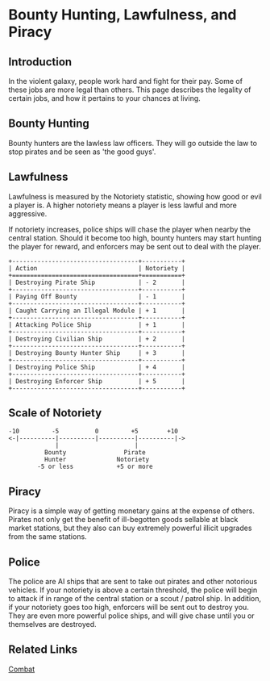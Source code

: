 # Bounty Hunting, Lawfulness, and Piracy

## Introduction

In the violent galaxy, people work hard and fight for their pay. Some of these jobs are more legal than others. This page describes the legality of certain jobs, and how it pertains to your chances at living. 

## Bounty Hunting

Bounty hunters are the lawless law officers. They will go outside the law to stop pirates and be seen as 'the good guys'.

## Lawfulness

Lawfulness is measured by the Notoriety statistic, showing how good or evil a player is. A higher notoriety means a player is less lawful and more aggressive.

If notoriety increases, police ships will chase the player when nearby the central station. Should it become too high, bounty hunters may start hunting the player for reward, and enforcers may be sent out to deal with the player.
```
+-----------------------------------+-----------+
| Action                            | Notoriety |
+===================================+===========+
| Destroying Pirate Ship            | - 2       |
+-----------------------------------+-----------+
| Paying Off Bounty                 | - 1       |
+-----------------------------------+-----------+
| Caught Carrying an Illegal Module | + 1       |
+-----------------------------------+-----------+
| Attacking Police Ship             | + 1       | 
+-----------------------------------+-----------+
| Destroying Civilian Ship          | + 2       | 
+-----------------------------------+-----------+
| Destroying Bounty Hunter Ship     | + 3       | 
+-----------------------------------+-----------+
| Destroying Police Ship            | + 4       |
+-----------------------------------+-----------+
| Destroying Enforcer Ship          | + 5       |
+-----------------------------------+-----------+
```

## Scale of Notoriety

```
-10         -5          0         +5        +10
<-|----------|----------|----------|----------|->
             |                     |
          Bounty                Pirate   
          Hunter              Notoriety
        -5 or less            +5 or more
```


## Piracy

Piracy is a simple way of getting monetary gains at the expense of others. Pirates not only get the benefit of ill-begotten goods sellable at black market stations, but they also can buy extremely powerful illicit upgrades from the same stations.

## Police

The police are AI ships that are sent to take out pirates and other notorious vehicles. If your notoriety is above a certain threshold, the police will begin to attack if in range of the central station or a scout / patrol ship.
In addition, if your notoriety goes too high, enforcers will be sent out to destroy you. They are even more powerful police ships, and will give chase until you or themselves are destroyed.
  
## Related Links

[Combat](combat.md)